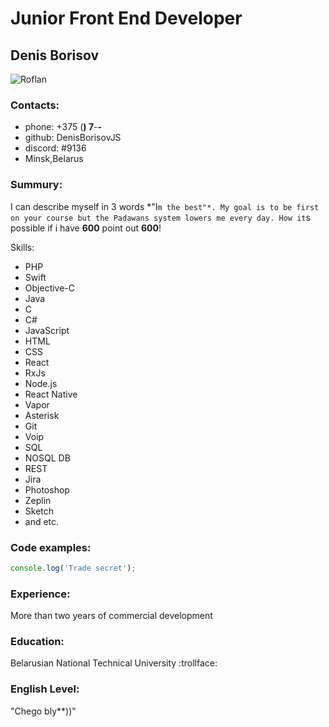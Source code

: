 # Junior Front End Developer

## Denis Borisov

![Roflan](https://chpic.su/_data/stickers/PolniyPakich/PolniyPakich_001.png)

### Contacts:

* phone: +375 (__) 7__-__-__
* github: DenisBorisovJS
* discord: #9136
* Minsk,Belarus

### Summury:

I can describe myself in 3 words *"I`m the best"*. My goal is to be first on your course but the Padawans system lowers me every day. How it`s possible if i have **600** point out **600**!

Skills:

* PHP
* Swift
* Objective-C
* Java
* C
* C#
* JavaScript
* HTML
* CSS
* React
* RxJs
* Node.js
* React Native
* Vapor
* Asterisk
* Git
* Voip
* SQL
* NOSQL DB
* REST
* Jira
* Photoshop
* Zeplin
* Sketch
* and etc.


### Code examples:
```javascript
console.log('Trade secret');
```

### Experience:
More than two years of commercial development


### Education:
Belarusian National Technical University :trollface:

### English Level:

"Chego bly**))"
